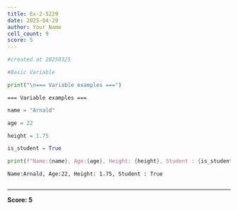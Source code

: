 ```yaml
---
title: Ex-2-5229
date: 2025-04-29
author: Your Name
cell_count: 9
score: 5
---
```


```python
#created at 20250325
```


```python
#Basic Variable
```


```python
print("\n=== Variable examples ===")
```

    
    === Variable examples ===



```python
name = "Arnald"
```


```python
age = 22
```


```python
height = 1.75
```


```python
is_student = True
```


```python
print(f"Name:{name}, Age:{age}, Height: {height}, Student : {is_student}")
```

    Name:Arnald, Age:22, Height: 1.75, Student : True



```python

```


---
**Score: 5**